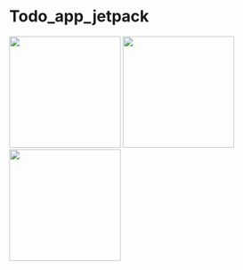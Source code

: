 ﻿# Todo_app_jetpack
<img src="https://github.com/user-attachments/assets/65bd5705-85cd-4646-8f91-46fd6d972cef" width="200" />
<img src="https://github.com/user-attachments/assets/0f971285-7624-43f0-911f-74351cf2df6b" width="200" />
<img src="https://github.com/user-attachments/assets/5a83aae0-2c3a-4157-9fc4-7a2f282da16c" width="200" />

